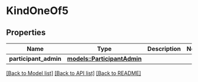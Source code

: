 # KindOneOf5

## Properties

Name | Type | Description | Notes
------------ | ------------- | ------------- | -------------
**participant_admin** | [**models::ParticipantAdmin**](ParticipantAdmin.md) |  | 

[[Back to Model list]](../README.md#documentation-for-models) [[Back to API list]](../README.md#documentation-for-api-endpoints) [[Back to README]](../README.md)


